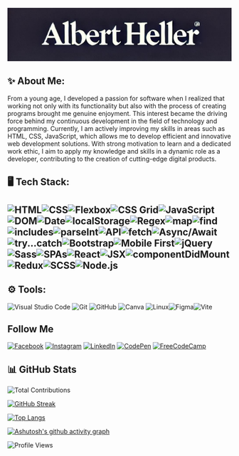 ![Header](https://raw.githubusercontent.com/helleralbert770/helleralbert770/main/assets/7npck8nr.png)

## ✨ About Me:
 
 From a young age, I developed a passion for software when I realized that working not only with its functionality but also with the process of creating programs brought me genuine enjoyment. This interest became the driving force behind my continuous development in the field of technology and programming. Currently, I am actively improving my skills in areas such as HTML, CSS, JavaScript, which allows me to develop efficient and innovative web development solutions. With strong motivation to learn and a dedicated work ethic, I aim to apply my knowledge and skills in a dynamic role as a developer, contributing to the creation of cutting-edge digital products.

## 🖥️ Tech Stack:

## ![HTML](https://img.shields.io/badge/HTML-E34F26?style=flat-square&logo=html5&logoColor=white)![CSS](https://img.shields.io/badge/CSS-1572B6?style=flat-square&logo=css3&logoColor=white)![Flexbox](https://img.shields.io/badge/Flexbox-26A65B?style=flat-square&logo=css3&logoColor=white)![CSS Grid](https://img.shields.io/badge/CSS%20Grid-8B8B8B?style=flat-square&logo=css3&logoColor=white)![JavaScript](https://img.shields.io/badge/JavaScript-F7DF1E?style=flat-square&logo=javascript&logoColor=black)![DOM](https://img.shields.io/badge/DOM-4D4D4D?style=flat-square&logo=html5&logoColor=white)![Date](https://img.shields.io/badge/Date-blue?style=flat-square)![localStorage](https://img.shields.io/badge/localStorage-FFA500?style=flat-square&logo=html5&logoColor=white)![Regex](https://img.shields.io/badge/Regex-4B0082?style=flat-square&logo=javascript&logoColor=white)![map](https://img.shields.io/badge/map-007ACC?style=flat-square&logo=javascript&logoColor=white)![find](https://img.shields.io/badge/find-007ACC?style=flat-square&logo=javascript&logoColor=white)![includes](https://img.shields.io/badge/includes-007ACC?style=flat-square&logo=javascript&logoColor=white)![parseInt](https://img.shields.io/badge/parseInt-007ACC?style=flat-square&logo=javascript&logoColor=white)![API](https://img.shields.io/badge/API-4BC51B?style=flat-square&logo=api&logoColor=white)![fetch](https://img.shields.io/badge/fetch-00A9E0?style=flat-square&logo=javascript&logoColor=white)![Async/Await](https://img.shields.io/badge/Async%2FAwait-007ACC?style=flat-square&logo=javascript&logoColor=white)![try...catch](https://img.shields.io/badge/try...catch-FFCA28?style=flat-square&logo=javascript&logoColor=black)![Bootstrap](https://img.shields.io/badge/Bootstrap-563D7C?style=flat-square&logo=bootstrap&logoColor=white)![Mobile First](https://img.shields.io/badge/Mobile%20First-4CAF50?style=flat-square&logo=mobile&logoColor=white)![jQuery](https://img.shields.io/badge/jQuery-0769AD?style=flat-square&logo=jquery&logoColor=white)![Sass](https://img.shields.io/badge/Sass-CC6699?style=flat-square&logo=sass&logoColor=white)![SPAs](https://img.shields.io/badge/SPAs-React%20%26%20Redux-61DAFB?style=flat-square&logo=react&logoColor=white)![React](https://img.shields.io/badge/React-61DAFB?style=flat-square&logo=react&logoColor=black)![JSX](https://img.shields.io/badge/JSX-61DAFB?style=flat-square&logo=react&logoColor=black)![componentDidMount](https://img.shields.io/badge/componentDidMount-007ACC?style=flat-square&logo=react&logoColor=white)![Redux](https://img.shields.io/badge/Redux-764ABC?style=flat-square&logo=redux&logoColor=white)![SCSS](https://img.shields.io/badge/SCSS-CC6699?style=flat-square&logo=sass&logoColor=white)![Node.js](https://img.shields.io/badge/Node.js-339933?style=flat-square&logo=nodedotjs&logoColor=white)


## ⚙ Tools:
![Visual Studio Code](https://img.shields.io/badge/VS%20Code-007ACC?style=flat-square&logo=visual-studio-code&logoColor=white)
![Git](https://img.shields.io/badge/Git-F05032?style=flat-square&logo=git&logoColor=white)
![GitHub](https://img.shields.io/badge/GitHub-181717?style=flat-square&logo=github&logoColor=white)
![Canva](https://img.shields.io/badge/Canva-00C4CC?style=flat-square&logo=canva&logoColor=white)
![Linux](https://img.shields.io/badge/Linux-FCC624?style=flat-square&logo=linux&logoColor=black)![Figma](https://img.shields.io/badge/Figma-F24E1E?style=flat-square&logo=figma&logoColor=white)![Vite](https://img.shields.io/badge/Vite-646CFF?style=flat-square&logo=vite&logoColor=white)


## Follow Me
[![Facebook](https://img.shields.io/badge/Facebook-1877F2?style=flat-square&logo=facebook&logoColor=white)](https://www.facebook.com/AlberttGeller)
[![Instagram](https://img.shields.io/badge/Instagram-E1306C?style=flat-square&logo=instagram&logoColor=white)](https://www.instagram.com/heller_familie/)
[![LinkedIn](https://img.shields.io/badge/LinkedIn-0A66C2?style=flat-square&logo=linkedin&logoColor=white)](https://www.linkedin.com/in/albert-heller-431305332/)
[![CodePen](https://img.shields.io/badge/CodePen-000000?style=flat-square&logo=codepen&logoColor=white)](https://codepen.io/helleralbert770)
[![FreeCodeCamp](https://img.shields.io/badge/FreeCodeCamp-27273D?style=flat-square&logo=freecodecamp&logoColor=white)](https://www.freecodecamp.org/ukrainian/AlbertHeller)


## 📊 GitHub Stats
![Total Contributions](https://github-readme-stats.vercel.app/api?username=helleralbert770&count_private=true&show_icons=true&theme=dark)

[![GitHub Streak](https://streak-stats.demolab.com/?user=helleralbert770&theme=highcontrast&date_format=j%20M%5B%20Y%5D)](https://git.io/streak-stats)

[![Top Langs](https://github-readme-stats.vercel.app/api/top-langs/?username=helleralbert770&layout=donut-vertical&bg_color=000000&title_color=ffffff&text_color=ffffff)](https://github.com/anuraghazra/github-readme-stats)

[![Ashutosh's github activity graph](https://github-readme-activity-graph.vercel.app/graph?username=helleralbert770&theme=dracula)](https://github.com/anuraghazra/github-readme-activity-graph)

![Profile Views](https://komarev.com/ghpvc/?username=helleralbert770&color=brightgreen)


